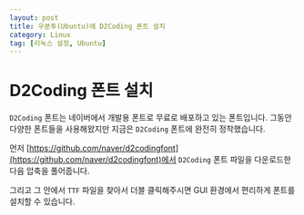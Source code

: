 ```yaml
---
layout: post
title: 우분투(Ubuntu)에 D2Coding 폰트 설치
category: Linux
tag: [리눅스 설정, Ubuntu]
---
```

# D2Coding 폰트 설치

`D2Coding` 폰트는 네이버에서 개발용 폰트로 무료로 배포하고 있는 폰트입니다. 그동안 다양한 폰트들을 사용해왔지만 지금은 `D2Coding` 폰트에 완전히 정착했습니다.

먼저 [https://github.com/naver/d2codingfont](https://github.com/naver/d2codingfont)에서 `D2Coding` 폰트 파일을 다운로드한 다음 압축을 풀어줍니다.

그리고 그 안에서 `TTF` 파일을 찾아서 더블 클릭해주시면 GUI 환경에서 편리하게 폰트를 설치할 수 있습니다.